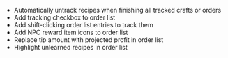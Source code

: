 - Automatically untrack recipes when finishing all tracked crafts or orders
- Add tracking checkbox to order list
- Add shift-clicking order list entries to track them
- Add NPC reward item icons to order list
- Replace tip amount with projected profit in order list
- Highlight unlearned recipes in order list